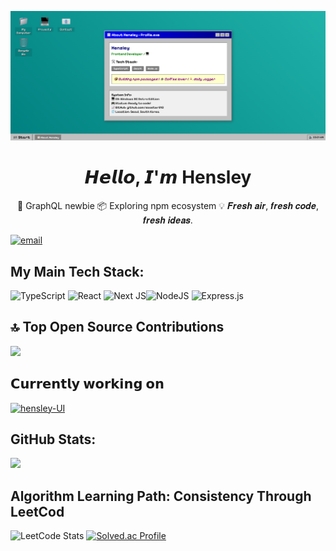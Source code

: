 ![Profile Header](./assets/header.png)

<h1 align="center"> 𝙃𝙚𝙡𝙡𝙤, 𝙄'𝙢 Hensley</h1>  
<p align="center">
🔗 GraphQL newbie
📦 Exploring npm ecosystem
💡 𝑭𝒓𝒆𝒔𝒉 𝒂𝒊𝒓, 𝒇𝒓𝒆𝒔𝒉 𝒄𝒐𝒅𝒆, 𝒇𝒓𝒆𝒔𝒉 𝒊𝒅𝒆𝒂𝒔.
<br/>
</p>

[![email](https://img.shields.io/badge/Email-D14836?logo=gmail&logoColor=white)](mailto:hyunsujoo0609@gmail.com) 

## My Main Tech Stack:
 ![TypeScript](https://img.shields.io/badge/typescript-%23007ACC.svg?style=for-the-badge&logo=typescript&logoColor=white) ![React](https://img.shields.io/badge/react-%2320232a.svg?style=for-the-badge&logo=react&logoColor=%2361DAFB) ![Next JS](https://img.shields.io/badge/Next-black?style=for-the-badge&logo=next.js&logoColor=white)![NodeJS](https://img.shields.io/badge/node.js-6DA55F?style=for-the-badge&logo=node.js&logoColor=white)
 ![Express.js](https://img.shields.io/badge/express.js-%23404d59.svg?style=for-the-badge&logo=express&logoColor=%2361DAFB)

## 🔝 Top Open Source Contributions
![](https://github-contributor-stats.vercel.app/api?username=sooster910&limit=5&theme=gruvbox&combine_all_yearly_contributions=true)

## 𝗖𝘂𝗿𝗿𝗲𝗻𝘁𝗹𝘆 𝘄𝗼𝗿𝗸𝗶𝗻𝗴 𝗼𝗻 
[![hensley-UI](https://svg.bookmark.style/api?url=https://github.com/sooster910/hensley-ui&mode=light&style=horizontal)](https://github.com/sooster910/hensley-ui)

## GitHub Stats:
![](https://github-readme-stats.vercel.app/api?username=sooster910&theme=gruvbox&hide_border=true&include_all_commits=false&count_private=false)<br/>


## Algorithm Learning Path: Consistency Through LeetCod
![LeetCode Stats](https://leetcard.jacoblin.cool/suya9880?theme=nord&font=Cantarell&ext=heatmap) [![Solved.ac Profile](http://mazassumnida.wtf/api/v2/generate_badge?boj=algo_sue)](https://solved.ac/백준아이디/)
